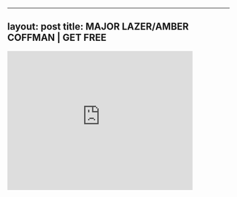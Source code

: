 

---
layout: post
title: MAJOR LAZER/AMBER COFFMAN | GET FREE
---


<iframe width="420" height="315" src="http://www.youtube.com/embed/OI3shBXlqsw" frameborder="0" allowfullscreen></iframe>

